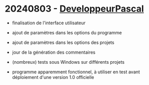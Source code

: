 # 20240803 - [DeveloppeurPascal](https://github.com/DeveloppeurPascal)

* finalisation de l'interface utilisateur
* ajout de paramètres dans les options du programme
* ajout de paramètres dans les options des projets
* jour de la génération des commentaires
* (nombreux) tests sous Windows sur différents projets

* programme apparemment fonctionnel, à utiliser en test avant déploiement d'une version 1.0 officielle
